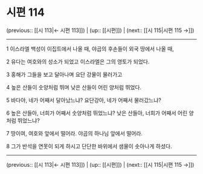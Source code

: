 # 시편 114

(previous:: [[시 113|← 시편 113]]) | (up:: [[시편]]) | (next:: [[시 115|시편 115 →]])

***




1 
이스라엘 백성이 이집트에서 나올 때, 야곱의 후손들이 외국 땅에서 나올 때, 



2 
유다는 여호와의 성소가 되었고 이스라엘은 그의 영토가 되었다. 



3 
홍해가 그들을 보고 달아나며 요단 강물이 물러가고 



4 
높은 산들이 숫양처럼 뛰며 낮은 산들이 어린 양처럼 뛰었다. 



5 
바다야, 네가 어째서 달아났느냐? 요단강아, 네가 어째서 물러갔느냐? 



6 
높은 산들아, 너희가 어째서 숫양처럼 뛰었느냐? 낮은 산들아, 너희가 어째서 어린 양처럼 뛰었느냐? 



7 
땅이여, 여호와 앞에서 떨어라. 야곱의 하나님 앞에서 떨어라. 



8 
그가 반석을 연못이 되게 하시고 단단한 바위에서 샘물이 솟아나게 하셨다.

***

(previous:: [[시 113|← 시편 113]]) | (up:: [[시편]]) | (next:: [[시 115|시편 115 →]])
